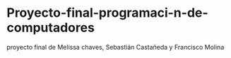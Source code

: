 # Proyecto-final-programaci-n-de-computadores
proyecto final de Melissa chaves, Sebastián Castañeda y Francisco Molina
